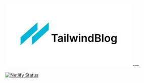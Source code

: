 <img src="/public/static/images/twitter-card.png" alt= “tailwind-nextjs-banner” width="auto" height="200px">
---

[![Netlify Status](https://api.netlify.com/api/v1/badges/765b4c97-46de-4e79-b178-159e299fcddb/deploy-status)](https://app.netlify.com/sites/lambent-cheesecake-b57803/deploys)
